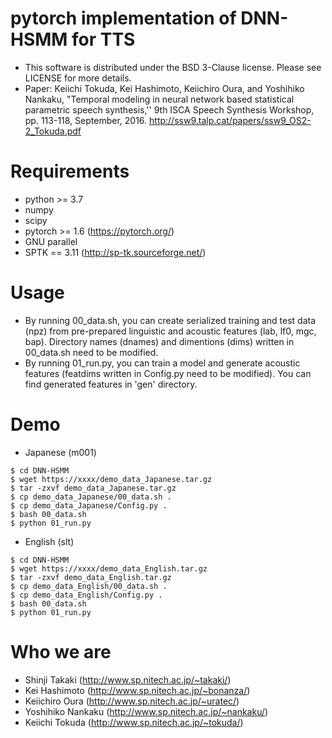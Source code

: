 # pytorch implementation of DNN-HSMM for TTS
- This software is distributed under the BSD 3-Clause license. Please see LICENSE for more details.
- Paper: Keiichi Tokuda, Kei Hashimoto, Keiichiro Oura, and Yoshihiko Nankaku, "Temporal modeling in neural network based statistical parametric speech synthesis,'' 9th ISCA Speech Synthesis Workshop, pp. 113-118, September, 2016. http://ssw9.talp.cat/papers/ssw9_OS2-2_Tokuda.pdf

# Requirements
- python >= 3.7
- numpy
- scipy
- pytorch >= 1.6 (https://pytorch.org/)
- GNU parallel
- SPTK == 3.11 (http://sp-tk.sourceforge.net/)

# Usage
- By running 00_data.sh, you can create serialized training and test data (npz) from pre-prepared linguistic and acoustic features (lab, lf0, mgc, bap). Directory names (dnames) and dimentions (dims) written in 00_data.sh need to be modified.
- By running 01_run.py, you can train a model and generate acoustic features (featdims written in Config.py need to be modified). You can find generated features in 'gen' directory.

# Demo
- Japanese (m001)
```
$ cd DNN-HSMM
$ wget https://xxxx/demo_data_Japanese.tar.gz
$ tar -zxvf demo_data_Japanese.tar.gz
$ cp demo_data_Japanese/00_data.sh .
$ cp demo_data_Japanese/Config.py .
$ bash 00_data.sh
$ python 01_run.py
```
- English (slt)
```
$ cd DNN-HSMM
$ wget https://xxxx/demo_data_English.tar.gz
$ tar -zxvf demo_data_English.tar.gz
$ cp demo_data_English/00_data.sh .
$ cp demo_data_English/Config.py .
$ bash 00_data.sh
$ python 01_run.py
```

# Who we are
- Shinji Takaki (http://www.sp.nitech.ac.jp/~takaki/)
- Kei Hashimoto (http://www.sp.nitech.ac.jp/~bonanza/)
- Keiichiro Oura (http://www.sp.nitech.ac.jp/~uratec/)
- Yoshihiko Nankaku (http://www.sp.nitech.ac.jp/~nankaku/)
- Keiichi Tokuda (http://www.sp.nitech.ac.jp/~tokuda/)
